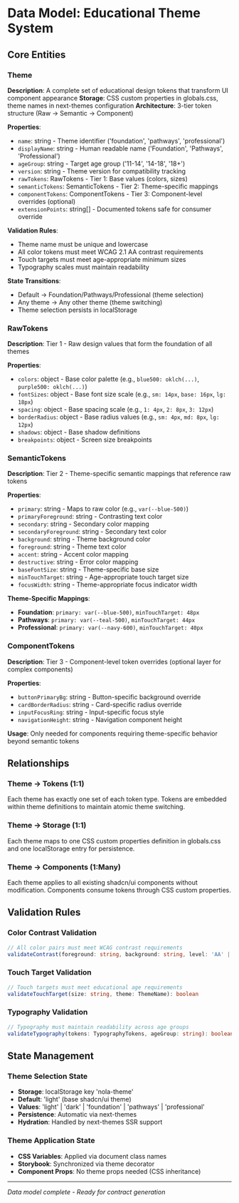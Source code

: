 # Data Model: Educational Theme System

## Core Entities

### Theme
**Description**: A complete set of educational design tokens that transform UI component appearance
**Storage**: CSS custom properties in globals.css, theme names in next-themes configuration
**Architecture**: 3-tier token structure (Raw → Semantic → Component)

**Properties**:
- `name`: string - Theme identifier ('foundation', 'pathways', 'professional')
- `displayName`: string - Human readable name ('Foundation', 'Pathways', 'Professional')
- `ageGroup`: string - Target age group ('11-14', '14-18', '18+')
- `version`: string - Theme version for compatibility tracking
- `rawTokens`: RawTokens - Tier 1: Base values (colors, sizes)
- `semanticTokens`: SemanticTokens - Tier 2: Theme-specific mappings
- `componentTokens`: ComponentTokens - Tier 3: Component-level overrides (optional)
- `extensionPoints`: string[] - Documented tokens safe for consumer override

**Validation Rules**:
- Theme name must be unique and lowercase
- All color tokens must meet WCAG 2.1 AA contrast requirements
- Touch targets must meet age-appropriate minimum sizes
- Typography scales must maintain readability

**State Transitions**:
- Default → Foundation/Pathways/Professional (theme selection)
- Any theme → Any other theme (theme switching)
- Theme selection persists in localStorage

### RawTokens
**Description**: Tier 1 - Raw design values that form the foundation of all themes

**Properties**:
- `colors`: object - Base color palette (e.g., `blue500: oklch(...)`, `purple500: oklch(...)`)
- `fontSizes`: object - Base font size scale (e.g., `sm: 14px`, `base: 16px`, `lg: 18px`)
- `spacing`: object - Base spacing scale (e.g., `1: 4px`, `2: 8px`, `3: 12px`)
- `borderRadius`: object - Base radius values (e.g., `sm: 4px`, `md: 8px`, `lg: 12px`)
- `shadows`: object - Base shadow definitions
- `breakpoints`: object - Screen size breakpoints

### SemanticTokens
**Description**: Tier 2 - Theme-specific semantic mappings that reference raw tokens

**Properties**:
- `primary`: string - Maps to raw color (e.g., `var(--blue-500)`)
- `primaryForeground`: string - Contrasting text color
- `secondary`: string - Secondary color mapping
- `secondaryForeground`: string - Secondary text color
- `background`: string - Theme background color
- `foreground`: string - Theme text color
- `accent`: string - Accent color mapping
- `destructive`: string - Error color mapping
- `baseFontSize`: string - Theme-specific base size
- `minTouchTarget`: string - Age-appropriate touch target size
- `focusWidth`: string - Theme-appropriate focus indicator width

**Theme-Specific Mappings**:
- **Foundation**: `primary: var(--blue-500)`, `minTouchTarget: 48px`
- **Pathways**: `primary: var(--teal-500)`, `minTouchTarget: 44px`
- **Professional**: `primary: var(--navy-600)`, `minTouchTarget: 40px`

### ComponentTokens
**Description**: Tier 3 - Component-level token overrides (optional layer for complex components)

**Properties**:
- `buttonPrimaryBg`: string - Button-specific background override
- `cardBorderRadius`: string - Card-specific radius override
- `inputFocusRing`: string - Input-specific focus style
- `navigationHeight`: string - Navigation component height

**Usage**: Only needed for components requiring theme-specific behavior beyond semantic tokens


## Relationships

### Theme → Tokens (1:1)
Each theme has exactly one set of each token type. Tokens are embedded within theme definitions to maintain atomic theme switching.

### Theme → Storage (1:1)
Each theme maps to one CSS custom properties definition in globals.css and one localStorage entry for persistence.

### Theme → Components (1:Many)
Each theme applies to all existing shadcn/ui components without modification. Components consume tokens through CSS custom properties.

## Validation Rules

### Color Contrast Validation
```typescript
// All color pairs must meet WCAG contrast requirements
validateContrast(foreground: string, background: string, level: 'AA' | 'AAA'): boolean
```

### Touch Target Validation
```typescript
// Touch targets must meet educational age requirements
validateTouchTarget(size: string, theme: ThemeName): boolean
```

### Typography Validation
```typescript
// Typography must maintain readability across age groups
validateTypography(tokens: TypographyTokens, ageGroup: string): boolean
```

## State Management

### Theme Selection State
- **Storage**: localStorage key 'nola-theme'
- **Default**: 'light' (base shadcn/ui theme)
- **Values**: 'light' | 'dark' | 'foundation' | 'pathways' | 'professional'
- **Persistence**: Automatic via next-themes
- **Hydration**: Handled by next-themes SSR support

### Theme Application State
- **CSS Variables**: Applied via document class names
- **Storybook**: Synchronized via theme decorator
- **Component Props**: No theme props needed (CSS inheritance)

---
*Data model complete - Ready for contract generation*
